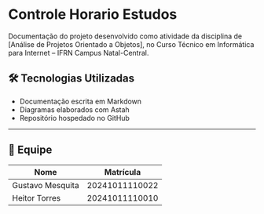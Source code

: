 # Controle Horario Estudos
Documentação do projeto desenvolvido como atividade da disciplina de [Análise de Projetos Orientado a Objetos], no Curso Técnico em Informática para Internet – IFRN Campus Natal-Central.

## 🛠️ Tecnologias Utilizadas

- Documentação escrita em Markdown  
- Diagramas elaborados com Astah  
- Repositório hospedado no GitHub  

---

## 👥 Equipe

| **Nome**           | **Matrícula** |
|--------------------|---------------|
| Gustavo Mesquita   |20241011110022 |
| Heitor Torres      |20241011110010 |


